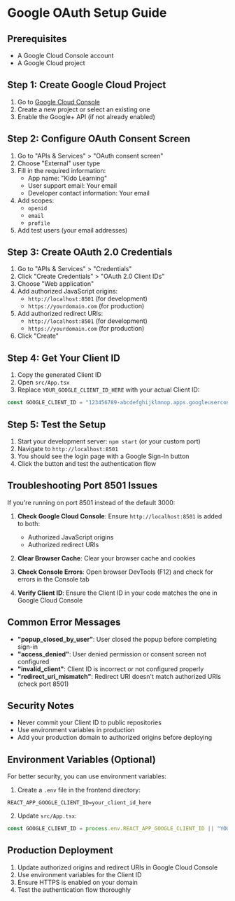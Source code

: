 # Google OAuth Setup Guide

## Prerequisites
- A Google Cloud Console account
- A Google Cloud project

## Step 1: Create Google Cloud Project
1. Go to [Google Cloud Console](https://console.cloud.google.com/)
2. Create a new project or select an existing one
3. Enable the Google+ API (if not already enabled)

## Step 2: Configure OAuth Consent Screen
1. Go to "APIs & Services" > "OAuth consent screen"
2. Choose "External" user type
3. Fill in the required information:
   - App name: "Kido Learning"
   - User support email: Your email
   - Developer contact information: Your email
4. Add scopes:
   - `openid`
   - `email`
   - `profile`
5. Add test users (your email addresses)

## Step 3: Create OAuth 2.0 Credentials
1. Go to "APIs & Services" > "Credentials"
2. Click "Create Credentials" > "OAuth 2.0 Client IDs"
3. Choose "Web application"
4. Add authorized JavaScript origins:
   - `http://localhost:8501` (for development)
   - `https://yourdomain.com` (for production)
5. Add authorized redirect URIs:
   - `http://localhost:8501` (for development)
   - `https://yourdomain.com` (for production)
6. Click "Create"

## Step 4: Get Your Client ID
1. Copy the generated Client ID
2. Open `src/App.tsx`
3. Replace `YOUR_GOOGLE_CLIENT_ID_HERE` with your actual Client ID:

```typescript
const GOOGLE_CLIENT_ID = "123456789-abcdefghijklmnop.apps.googleusercontent.com";
```

## Step 5: Test the Setup
1. Start your development server: `npm start` (or your custom port)
2. Navigate to `http://localhost:8501`
3. You should see the login page with a Google Sign-In button
4. Click the button and test the authentication flow

## Troubleshooting Port 8501 Issues

If you're running on port 8501 instead of the default 3000:

1. **Check Google Cloud Console**: Ensure `http://localhost:8501` is added to both:
   - Authorized JavaScript origins
   - Authorized redirect URIs

2. **Clear Browser Cache**: Clear your browser cache and cookies

3. **Check Console Errors**: Open browser DevTools (F12) and check for errors in the Console tab

4. **Verify Client ID**: Ensure the Client ID in your code matches the one in Google Cloud Console

## Common Error Messages

- **"popup_closed_by_user"**: User closed the popup before completing sign-in
- **"access_denied"**: User denied permission or consent screen not configured
- **"invalid_client"**: Client ID is incorrect or not configured properly
- **"redirect_uri_mismatch"**: Redirect URI doesn't match authorized URIs (check port 8501)

## Security Notes
- Never commit your Client ID to public repositories
- Use environment variables in production
- Add your production domain to authorized origins before deploying

## Environment Variables (Optional)
For better security, you can use environment variables:

1. Create a `.env` file in the frontend directory:
```
REACT_APP_GOOGLE_CLIENT_ID=your_client_id_here
```

2. Update `src/App.tsx`:
```typescript
const GOOGLE_CLIENT_ID = process.env.REACT_APP_GOOGLE_CLIENT_ID || "YOUR_GOOGLE_CLIENT_ID_HERE";
```

## Production Deployment
1. Update authorized origins and redirect URIs in Google Cloud Console
2. Use environment variables for the Client ID
3. Ensure HTTPS is enabled on your domain
4. Test the authentication flow thoroughly 